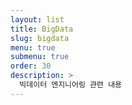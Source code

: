```yaml
---
layout: list
title: BigData
slug: bigdata
menu: true
submenu: true
order: 30
description: >
  빅데이터 엔지니어링 관련 내용
---
```

